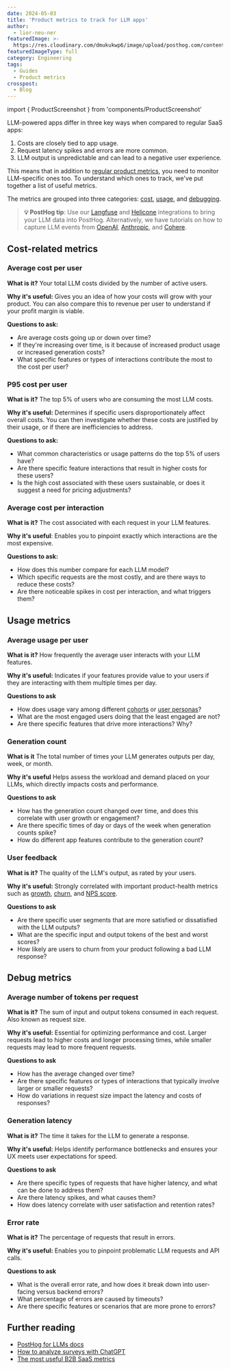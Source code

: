```yaml
---
date: 2024-05-03
title: 'Product metrics to track for LLM apps'
author:
  - lior-neu-ner
featuredImage: >-
  https://res.cloudinary.com/dmukukwp6/image/upload/posthog.com/contents/images/blog/posthog-marketing/marketing-hog.jpg
featuredImageType: full
category: Engineering
tags:
  - Guides
  - Product metrics
crosspost:
  - Blog
---
```


import { ProductScreenshot } from 'components/ProductScreenshot'

LLM-powered apps differ in three key ways when compared to regular SaaS apps:

1. Costs are closely tied to app usage. 
2. Request latency spikes and errors are more common.
3. LLM output is unpredictable and can lead to a negative user experience.

This means that in addition to [regular product metrics](https://posthog.com/product-engineers/product-health-metrics), you need to monitor LLM-specific ones too. To understand which ones to track, we've put together a list of useful metrics.

The metrics are grouped into three categories: [cost](#cost-related-metrics), [usage](#usage-metrics), and [debugging](#debug-metrics).

> **💡 PostHog tip**: Use our [Langfuse](/docs/llm-analytics/langfuse-posthog) and [Helicone](/docs/llm-analytics/helicone-posthog) integrations to bring your LLM data into PostHog. Alternatively, we have tutorials on how to capture LLM events from [OpenAI](/tutorials/chatgpt-analytics), [Anthropic](/tutorials/anthropic-analytics), and [Cohere](/tutorials/cohere-analytics).

## Cost-related metrics

### Average cost per user

**What is it?** Your total LLM costs divided by the number of active users.

**Why it's useful:** Gives you an idea of how your costs will grow with your product. You can also compare this to revenue per user to understand if your profit margin is viable.

**Questions to ask:**
- Are average costs going up or down over time? 
- If they're increasing over time, is it because of increased product usage or increased generation costs?
- What specific features or types of interactions contribute the most to the cost per user?

<ProductScreenshot
  imageLight="https://res.cloudinary.com/dmukukwp6/image/upload/v1714744519/posthog.com/contents/average-cost-light.png"
  imageDark="https://res.cloudinary.com/dmukukwp6/image/upload/v1714744520/posthog.com/contents/average-cost-dark.png"
  alt="Line chart showing average LLM cost per user over time"
/>

### P95 cost per user

**What is it?** The top 5% of users who are consuming the most LLM costs.

**Why it's useful:** Determines if specific users disproportionately affect overall costs. You can then investigate whether these costs are justified by their usage, or if there are inefficiencies to address.

**Questions to ask:**
- What common characteristics or usage patterns do the top 5% of users have?
- Are there specific feature interactions that result in higher costs for these users?
- Is the high cost associated with these users sustainable, or does it suggest a need for pricing adjustments?

<ProductScreenshot
  imageLight="https://res.cloudinary.com/dmukukwp6/image/upload/v1714744211/posthog.com/contents/Screenshot_2024-05-03_at_2.49.39_PM.png"
  imageDark="https://res.cloudinary.com/dmukukwp6/image/upload/v1714744214/posthog.com/contents/Screenshot_2024-05-03_at_2.50.01_PM.png"
  alt="Table showing P95 of users who consume the most LLM costs"
/>

### Average cost per interaction

**What is it?** The cost associated with each request in your LLM features.

**Why it's useful**: Enables you to pinpoint exactly which interactions are the most expensive.

**Questions to ask:**
- How does this number compare for each LLM model?
- Which specific requests are the most costly, and are there ways to reduce these costs?
- Are there noticeable spikes in cost per interaction, and what triggers them?

<ProductScreenshot
  imageLight="https://res.cloudinary.com/dmukukwp6/image/upload/v1715070402/posthog.com/contents/blog/cost-per-interaction-light.png"
  imageDark="https://res.cloudinary.com/dmukukwp6/image/upload/v1715070401/posthog.com/contents/blog/cost-per-interaction-dark.png"
  alt="Line chart showing average LLM cost per interaction over time"
/>

## Usage metrics

### Average usage per user

**What is it?** How frequently the average user interacts with your LLM features.

**Why it's useful:** Indicates if your features provide value to your users if they are interacting with them multiple times per day.

**Questions to ask**
- How does usage vary among different [cohorts](/docs/data/cohorts) or [user personas](https://posthog.com/product-engineers/how-to-create-user-personas)?
- What are the most engaged users doing that the least engaged are not?
- Are there specific features that drive more interactions? Why?

<ProductScreenshot
  imageLight="https://res.cloudinary.com/dmukukwp6/image/upload/v1714743804/posthog.com/contents/llm-interaction-light.png"
  imageDark="https://res.cloudinary.com/dmukukwp6/image/upload/v1714743740/posthog.com/contents/llm-average-interaction-dark.png"
  alt="Line chart showing average cost pper LLM interaction over time"
/>

### Generation count

**What is it** The total number of times your LLM generates outputs per day, week, or month.

**Why it's useful** Helps assess the workload and demand placed on your LLMs, which directly impacts costs and performance.

**Questions to ask**
- How has the generation count changed over time, and does this correlate with user growth or engagement?
- Are there specific times of day or days of the week when generation counts spike?
- How do different app features contribute to the generation count?

<ProductScreenshot
  imageLight="https://res.cloudinary.com/dmukukwp6/image/upload/v1715070752/posthog.com/contents/blog/generation-count-light.png"
  imageDark="https://res.cloudinary.com/dmukukwp6/image/upload/v1715070751/posthog.com/contents/blog/generation-count-dark.png"
  alt="Line chart showing total LLM generation and trace count over time"
/>

### User feedback

**What is it?** The quality of the LLM's output, as rated by your users.

**Why it's useful:** Strongly correlated with important product-health metrics such as [growth](/product-engineers/b2b-saas-product-metrics), [churn](/product-engineers/churn-rate-vs-retention-rate), and [NPS score](/product-engineers/nps-vs-csat-vs-ces).

**Questions to ask**
- Are there specific user segments that are more satisfied or dissatisfied with the LLM outputs?
- What are the specific input and output tokens of the best and worst scores?
- How likely are users to churn from your product following a bad LLM response?

<ProductScreenshot
  imageLight="https://res.cloudinary.com/dmukukwp6/image/upload/v1715070752/posthog.com/contents/blog/generation-count-light.png"
  imageDark="https://res.cloudinary.com/dmukukwp6/image/upload/v1715070931/posthog.com/contents/blog/user-feedback-dark.png"
  alt="Line chart showing total LLM generation and trace count over time"
/>

## Debug metrics

### Average number of tokens per request

**What is it?** The sum of input and output tokens consumed in each request. Also known as request size.

**Why it's useful:** Essential for optimizing performance and cost. Larger requests lead to higher costs and longer processing times, while smaller requests may lead to more frequent requests.

**Questions to ask**
- How has the average changed over time?
- Are there specific features or types of interactions that typically involve larger or smaller requests?
- How do variations in request size impact the latency and costs of responses?

<ProductScreenshot
  imageLight="https://res.cloudinary.com/dmukukwp6/image/upload/v1715072339/posthog.com/contents/blog/total-tokens-light.png"
  imageDark="https://res.cloudinary.com/dmukukwp6/image/upload/v1715072338/posthog.com/contents/blog/total-tokens-dark.png"
  alt="Line chart showing average number of tokens per LLM generation"
/>

### Generation latency

**What is it?** The time it takes for the LLM to generate a response.

**Why it's useful:** Helps identify performance bottlenecks and ensures your UX meets user expectations for speed.

**Questions to ask**

- Are there specific types of requests that have higher latency, and what can be done to address them?
- Are there latency spikes, and what causes them?
- How does latency correlate with user satisfaction and retention rates?

<ProductScreenshot
  imageLight="https://res.cloudinary.com/dmukukwp6/image/upload/v1715072494/posthog.com/contents/blog/latency-light.png"
  imageDark="https://res.cloudinary.com/dmukukwp6/image/upload/v1715072493/posthog.com/contents/blog/latency-dark.png"
  alt="Line chart showing generation latency per LLM request"
/>

### Error rate

**What is it?** The percentage of requests that result in errors.

**Why it's useful:** Enables you to pinpoint problematic LLM requests and API calls.

**Questions to ask**
- What is the overall error rate, and how does it break down into user-facing versus backend errors?
- What percentage of errors are caused by timeouts?
- Are there specific features or scenarios that are more prone to errors?

 <ProductScreenshot
  imageLight="https://res.cloudinary.com/dmukukwp6/image/upload/v1715073420/posthog.com/contents/blog/Screenshot_2024-05-07_at_10.16.49_AM.png"
  imageDark="https://res.cloudinary.com/dmukukwp6/image/upload/v1715073421/posthog.com/contents/blog/Screenshot_2024-05-07_at_10.16.37_AM.png"
  alt="Line chart showing total number of LLM errors"
/> 

## Further reading

- [PostHog for LLMs docs](/docs/llm-analytics) 
- [How to analyze surveys with ChatGPT](/tutorials/analyze-surveys-with-chatgpt)
- [The most useful B2B SaaS metrics](/blog/b2b-saas-product-metrics)